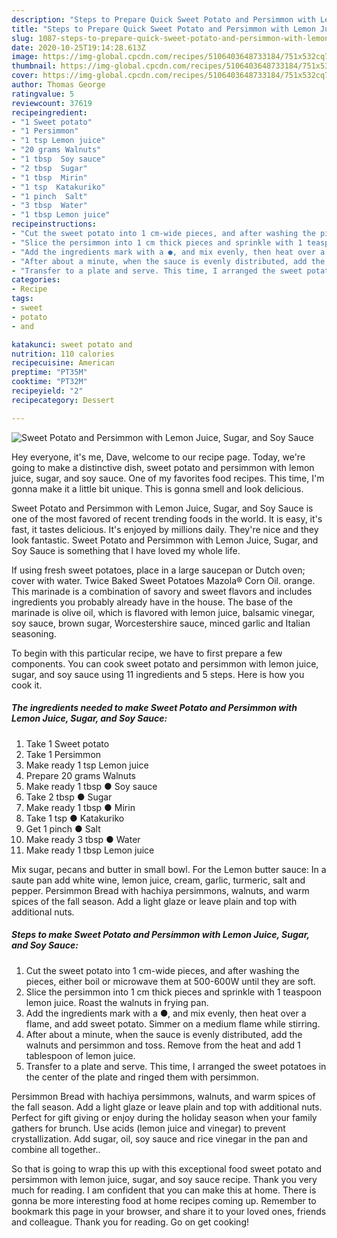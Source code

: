 ```yaml
---
description: "Steps to Prepare Quick Sweet Potato and Persimmon with Lemon Juice, Sugar, and Soy Sauce"
title: "Steps to Prepare Quick Sweet Potato and Persimmon with Lemon Juice, Sugar, and Soy Sauce"
slug: 1087-steps-to-prepare-quick-sweet-potato-and-persimmon-with-lemon-juice-sugar-and-soy-sauce
date: 2020-10-25T19:14:28.613Z
image: https://img-global.cpcdn.com/recipes/5106403648733184/751x532cq70/sweet-potato-and-persimmon-with-lemon-juice-sugar-and-soy-sauce-recipe-main-photo.jpg
thumbnail: https://img-global.cpcdn.com/recipes/5106403648733184/751x532cq70/sweet-potato-and-persimmon-with-lemon-juice-sugar-and-soy-sauce-recipe-main-photo.jpg
cover: https://img-global.cpcdn.com/recipes/5106403648733184/751x532cq70/sweet-potato-and-persimmon-with-lemon-juice-sugar-and-soy-sauce-recipe-main-photo.jpg
author: Thomas George
ratingvalue: 5
reviewcount: 37619
recipeingredient:
- "1 Sweet potato"
- "1 Persimmon"
- "1 tsp Lemon juice"
- "20 grams Walnuts"
- "1 tbsp  Soy sauce"
- "2 tbsp  Sugar"
- "1 tbsp  Mirin"
- "1 tsp  Katakuriko"
- "1 pinch  Salt"
- "3 tbsp  Water"
- "1 tbsp Lemon juice"
recipeinstructions:
- "Cut the sweet potato into 1 cm-wide pieces, and after washing the pieces, either boil or microwave them at 500-600W until they are soft."
- "Slice the persimmon into 1 cm thick pieces and sprinkle with 1 teaspoon lemon juice. Roast the walnuts in frying pan."
- "Add the ingredients mark with a ●, and mix evenly, then heat over a flame, and add sweet potato. Simmer on a medium flame while stirring."
- "After about a minute, when the sauce is evenly distributed, add the walnuts and persimmon and toss. Remove from the heat and add 1 tablespoon of lemon juice."
- "Transfer to a plate and serve. This time, I arranged the sweet potatoes in the center of the plate and ringed them with persimmon."
categories:
- Recipe
tags:
- sweet
- potato
- and

katakunci: sweet potato and 
nutrition: 110 calories
recipecuisine: American
preptime: "PT35M"
cooktime: "PT32M"
recipeyield: "2"
recipecategory: Dessert

---
```



![Sweet Potato and Persimmon with Lemon Juice, Sugar, and Soy Sauce](https://img-global.cpcdn.com/recipes/5106403648733184/751x532cq70/sweet-potato-and-persimmon-with-lemon-juice-sugar-and-soy-sauce-recipe-main-photo.jpg)

Hey everyone, it's me, Dave, welcome to our recipe page. Today, we're going to make a distinctive dish, sweet potato and persimmon with lemon juice, sugar, and soy sauce. One of my favorites food recipes. This time, I'm gonna make it a little bit unique. This is gonna smell and look delicious.

Sweet Potato and Persimmon with Lemon Juice, Sugar, and Soy Sauce is one of the most favored of recent trending foods in the world. It is easy, it's fast, it tastes delicious. It's enjoyed by millions daily. They're nice and they look fantastic. Sweet Potato and Persimmon with Lemon Juice, Sugar, and Soy Sauce is something that I have loved my whole life.

If using fresh sweet potatoes, place in a large saucepan or Dutch oven; cover with water. Twice Baked Sweet Potatoes Mazola® Corn Oil. orange. This marinade is a combination of savory and sweet flavors and includes ingredients you probably already have in the house. The base of the marinade is olive oil, which is flavored with lemon juice, balsamic vinegar, soy sauce, brown sugar, Worcestershire sauce, minced garlic and Italian seasoning.


To begin with this particular recipe, we have to first prepare a few components. You can cook sweet potato and persimmon with lemon juice, sugar, and soy sauce using 11 ingredients and 5 steps. Here is how you cook it.

<!--inarticleads1-->

##### The ingredients needed to make Sweet Potato and Persimmon with Lemon Juice, Sugar, and Soy Sauce:

1. Take 1 Sweet potato
1. Take 1 Persimmon
1. Make ready 1 tsp Lemon juice
1. Prepare 20 grams Walnuts
1. Make ready 1 tbsp ● Soy sauce
1. Take 2 tbsp ● Sugar
1. Make ready 1 tbsp ● Mirin
1. Take 1 tsp ● Katakuriko
1. Get 1 pinch ● Salt
1. Make ready 3 tbsp ● Water
1. Make ready 1 tbsp Lemon juice


Mix sugar, pecans and butter in small bowl. For the Lemon butter sauce: In a saute pan add white wine, lemon juice, cream, garlic, turmeric, salt and pepper. Persimmon Bread with hachiya persimmons, walnuts, and warm spices of the fall season. Add a light glaze or leave plain and top with additional nuts. 

<!--inarticleads2-->

##### Steps to make Sweet Potato and Persimmon with Lemon Juice, Sugar, and Soy Sauce:

1. Cut the sweet potato into 1 cm-wide pieces, and after washing the pieces, either boil or microwave them at 500-600W until they are soft.
1. Slice the persimmon into 1 cm thick pieces and sprinkle with 1 teaspoon lemon juice. Roast the walnuts in frying pan.
1. Add the ingredients mark with a ●, and mix evenly, then heat over a flame, and add sweet potato. Simmer on a medium flame while stirring.
1. After about a minute, when the sauce is evenly distributed, add the walnuts and persimmon and toss. Remove from the heat and add 1 tablespoon of lemon juice.
1. Transfer to a plate and serve. This time, I arranged the sweet potatoes in the center of the plate and ringed them with persimmon.


Persimmon Bread with hachiya persimmons, walnuts, and warm spices of the fall season. Add a light glaze or leave plain and top with additional nuts. Perfect for gift giving or enjoy during the holiday season when your family gathers for brunch. Use acids (lemon juice and vinegar) to prevent crystallization. Add sugar, oil, soy sauce and rice vinegar in the pan and combine all together.. 

So that is going to wrap this up with this exceptional food sweet potato and persimmon with lemon juice, sugar, and soy sauce recipe. Thank you very much for reading. I am confident that you can make this at home. There is gonna be more interesting food at home recipes coming up. Remember to bookmark this page in your browser, and share it to your loved ones, friends and colleague. Thank you for reading. Go on get cooking!
